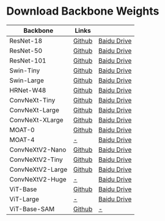 # Download Backbone Weights


| Backbone | Links ||
|  ----  | ----  | ---- |
| ResNet-18|[Github](https://github.com/edwardyehuang/iSeg/releases/download/0.0.5/resnet18.h5)|[Baidu Drive](https://pan.baidu.com/s/1WZtxrTZuKqlM913QfiWQhg?pwd=vsrj)
| ResNet-50|[Github](https://github.com/edwardyehuang/iSeg/releases/download/0.0.2/resnet50.h5)|[Baidu Drive](https://pan.baidu.com/s/1ZAzDY0XJwpOunmvpxU0nDA?pwd=959x)
| ResNet-101|[Github](https://github.com/edwardyehuang/iSeg/releases/download/0.0.2/resnet101.h5)|[Baidu Drive](https://pan.baidu.com/s/11NhChVvxnKEtmhcp9rCYaw?pwd=4ibz)
| Swin-Tiny|[Github](https://github.com/edwardyehuang/iSeg/releases/download/0.0.5/swin_tiny_224_1k.h5)|[Baidu Drive](https://pan.baidu.com/s/1_kF1TLPtI6e5g-lNxp5yWQ?pwd=tdet)
| Swin-Large|[Github](https://github.com/edwardyehuang/iSeg/releases/download/0.0.5/swin_large_384.h5)|[Baidu Drive](https://pan.baidu.com/s/1nRcbi19ieJmEZuse9_KMvA?pwd=43yt)
| HRNet-W48|[Github](https://github.com/edwardyehuang/iSeg/releases/download/0.0.5/hrnetw48c.h5)|[Baidu Drive](https://pan.baidu.com/s/19lsB6k8XLX6OxaM_MeVPdQ?pwd=4s82)
| ConvNeXt-Tiny|[Github](https://github.com/edwardyehuang/iSeg/releases/download/0.0.5/convnext_tiny.h5)|[Baidu Drive](https://pan.baidu.com/s/1DwEMc4I5iRDKrwZnL-zuFQ?pwd=fagu)
| ConvNeXt-Large|[Github](https://github.com/edwardyehuang/iSeg/releases/download/0.0.5/convnext_large.h5)|[Baidu Drive](https://pan.baidu.com/s/1k2MhezeIgSkhKbdDKq_rwA?pwd=ubuw)
| ConvNeXt-XLarge|[Github](https://github.com/edwardyehuang/iSeg/releases/download/0.0.5/convnext_xlarge.h5)|[Baidu Drive](https://pan.baidu.com/s/13YSjwUFT_cKcVcVQBYYXMw?pwd=n6qg)
| MOAT-0|[Github](https://github.com/edwardyehuang/iSeg/releases/download/0.0.5/moat0_no_pos.h5)|[Baidu Drive](https://pan.baidu.com/s/15RugeCjW8jmk3EXI9FcT4Q?pwd=x4fj)
| MOAT-4|[-]()|[Baidu Drive](https://pan.baidu.com/s/1UvsJbxIO1CZJUwvKUUwsQg?pwd=vjmx)
| ConvNeXtV2-Nano|[Github](https://github.com/edwardyehuang/iSeg/releases/download/0.0.5/convnext_v2_nano.h5)|[Baidu Drive](https://pan.baidu.com/s/1Kk2m_dd0RYhnMxbE4e2zvg?pwd=vy42)
| ConvNeXtV2-Tiny|[Github](https://github.com/edwardyehuang/iSeg/releases/download/0.0.4/convnext_v2_tiny.h5)|[Baidu Drive](https://pan.baidu.com/s/1ZMmL391HPgFd8ONI5imvcw?pwd=ckqj)
| ConvNeXtV2-Large|[Github](https://github.com/edwardyehuang/iSeg/releases/download/0.0.5/convnext_v2_large.h5)|[Baidu Drive](https://pan.baidu.com/s/1lUK9Z6ZCoElI68JIOd1lTg?pwd=rt7n)
| ConvNeXtV2-Huge|[-]()|[Baidu Drive](https://pan.baidu.com/s/1QgKUzUj0g4XGum1cO3v71w?pwd=6p4g)
| ViT-Base|[Github](https://github.com/edwardyehuang/iSeg/releases/download/0.0.7/vit_base_384_21k.h5)|[Baidu Drive](https://pan.baidu.com/s/1C3m4g3n88SjzGzd2mt_dwA?pwd=p83i)
| ViT-Large|[-]()|[Baidu Drive](https://pan.baidu.com/s/1-py5JEVaUdAbsYSyEIGeLA?pwd=txag)
| ViT-Base-SAM|[Github](https://github.com/edwardyehuang/iSeg/releases/download/0.0.7/vit_base_SAM.h5)|[-]()